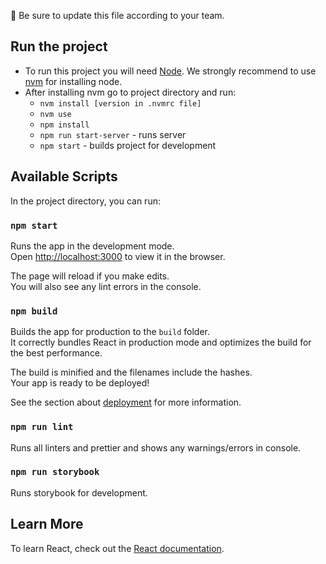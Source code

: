 🚨 Be sure to update this file according to your team.

## Run the project
* To run this project you will need [Node](https://nodejs.org/en/). We strongly recommend to use [nvm](https://github.com/nvm-sh/nvm) for installing node.
* After installing nvm go to project directory and run:
    * `nvm install [version in .nvmrc file]`
    * `nvm use`
    * `npm install`
    * `npm run start-server` - runs server
    * `npm start` - builds project for development


## Available Scripts

In the project directory, you can run:

### `npm start`

Runs the app in the development mode.<br />
Open [http://localhost:3000](http://localhost:3000) to view it in the browser.

The page will reload if you make edits.<br />
You will also see any lint errors in the console.

### `npm build`

Builds the app for production to the `build` folder.<br />
It correctly bundles React in production mode and optimizes the build for the best performance.

The build is minified and the filenames include the hashes.<br />
Your app is ready to be deployed!

See the section about [deployment](https://facebook.github.io/create-react-app/docs/deployment) for more information.

### `npm run lint`

Runs all linters and prettier and shows any warnings/errors in console.

### `npm run storybook`

Runs storybook for development.

## Learn More

To learn React, check out the [React documentation](https://reactjs.org/).
